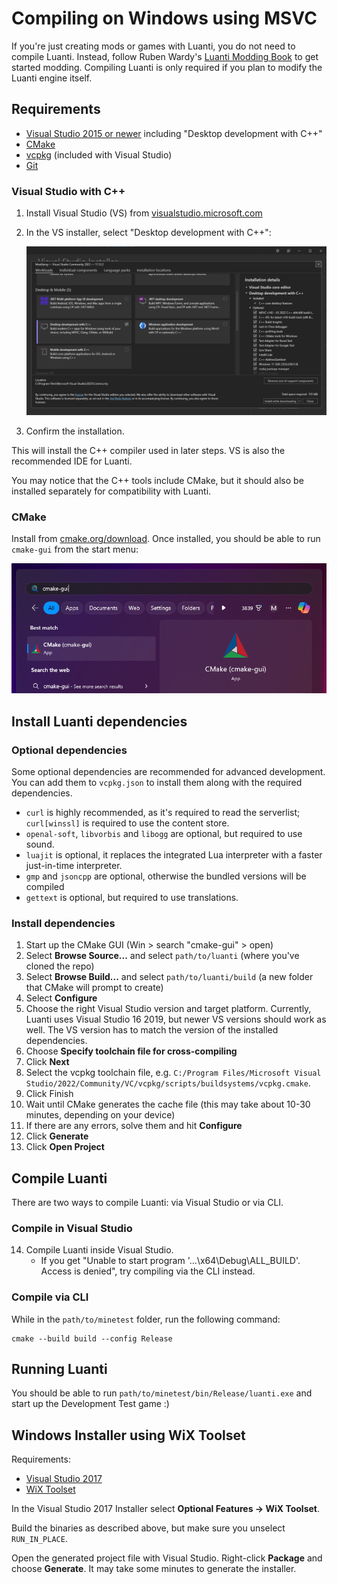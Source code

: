 # Compiling on Windows using MSVC

If you're just creating mods or games with Luanti, you do not need to compile Luanti. Instead, follow Ruben Wardy's [Luanti Modding Book](https://rubenwardy.gitlab.io/minetest_modding_book) to get started modding. Compiling Luanti is only required if you plan to modify the Luanti engine itself.

## Requirements

-   [Visual Studio 2015 or newer](https://visualstudio.microsoft.com) including
    "Desktop development with C++"
-   [CMake](https://cmake.org/download/)
-   [vcpkg](https://github.com/Microsoft/vcpkg) (included with Visual Studio)
-   [Git](https://git-scm.com/downloads)

### Visual Studio with C++

1. Install Visual Studio (VS) from [visualstudio.microsoft.com](https://visualstudio.microsoft.com)
1. In the VS installer, select "Desktop development with C++":

    ![VS installer showing desktop development with C++ selected](assets/vs-installer.png)

1. Confirm the installation.

This will install the C++ compiler used in later steps. VS is also the recommended IDE for Luanti.

You may notice that the C++ tools include CMake, but it should also be installed separately for compatibility with Luanti.

### CMake

Install from [cmake.org/download](https://cmake.org/download/). Once installed, you should be able to run `cmake-gui` from the start menu:

![cmake-gui in Windows start menu shows app result](./assets/cmake-gui-search.png)

<!--
### vcpkg

vcpkg is a package manager for C++.

```powershell
cd /c # Install vcpkg at any path without spaces in it, see below for details
git clone https://github.com/microsoft/vcpkg.git
cd vcpkg
./bootstrap-vcpkg.sh
```

Find `path/to/vcpkg/buildsystems/vcpkg.cmake` to confirm vcpkg is ready to use.

> For more details, [follow the vcpkg installation guide](https://learn.microsoft.com/en-us/vcpkg/get_started/get-started#1---set-up-vcpkg)

It is highly recommended to install vcpkg at a path without spaces in it for compatibility with  Luanti.

```
"C:\Program Files\vcpkg\vcpkg.exe" # bad, may have issues
"C:\vcpkg\vcpkg.exe" # good, no spaces means fewer problems
```

If spaces are present, when trying to compile Luanti, you may see errors like:

```
libtool:   error: 'Files/vcpkg/buildtrees/libiconv/x64-windows-dbg/lib/libcharset.la' is not a directory
```
-->

<!-- todo check if this is necessary
## Compiling and installing the dependencies

After you successfully built vcpkg you can easily install the required libraries:

```powershell
vcpkg install zlib zstd curl[winssl] openal-soft libvorbis libogg libjpeg-turbo sqlite3 freetype luajit gmp jsoncpp gettext[tools] sdl2 --triplet x64-windows
```

This command takes about 10-30 minutes to complete, depending on your device.



There are other optional libraries, but we don't test if they can build and link correctly.

Use `--triplet` to specify the target triplet, e.g. `x64-windows` or `x86-windows`.
-->

## Install Luanti dependencies

### Optional dependencies

Some optional dependencies are recommended for advanced development. You can add them to `vcpkg.json` to install them along with the required dependencies.

-   `curl` is highly recommended, as it's required to read the serverlist; `curl[winssl]` is required to use the content store.
-   `openal-soft`, `libvorbis` and `libogg` are optional, but required to use sound.
-   `luajit` is optional, it replaces the integrated Lua interpreter with a faster just-in-time interpreter.
-   `gmp` and `jsoncpp` are optional, otherwise the bundled versions will be compiled
-   `gettext` is optional, but required to use translations.

### Install dependencies

1. Start up the CMake GUI (Win > search "cmake-gui" > open)
1. Select **Browse Source...** and select `path/to/luanti` (where you've cloned the repo)
1. Select **Browse Build...** and select `path/to/luanti/build` (a new folder that CMake will prompt to create)
1. Select **Configure**
1. Choose the right Visual Studio version and target platform. Currently, Luanti uses Visual Studio 16 2019, but newer VS versions should work as well. The VS version has to match the version of the installed dependencies.
1. Choose **Specify toolchain file for cross-compiling**
1. Click **Next**
1. Select the vcpkg toolchain file, e.g. `C:/Program Files/Microsoft Visual Studio/2022/Community/VC/vcpkg/scripts/buildsystems/vcpkg.cmake`.
1. Click Finish
1. Wait until CMake generates the cache file (this may take about 10-30 minutes, depending on your device)
1. If there are any errors, solve them and hit **Configure**
1. Click **Generate**
1. Click **Open Project**

## Compile Luanti

There are two ways to compile Luanti: via Visual Studio or via CLI.

### Compile in Visual Studio

14. Compile Luanti inside Visual Studio.
    -   If you get "Unable to start program '...\x64\Debug\ALL_BUILD'. Access is denied", try compiling via the CLI instead.

### Compile via CLI

While in the `path/to/minetest` folder, run the following command:

```
cmake --build build --config Release
```

<!--
```powershell
$vs="Visual Studio 17 2022" # or "Visual Studio 16 2019", etc., whatever matches your system
$toolchain_file="path/to/vcpkg/scripts/buildsystems/vcpkg.cmake" # todo vcpkg path from "Install Luanti dependencies" section
cmake . -G "$vs" -DCMAKE_TOOLCHAIN_FILE="$toolchain_file" -DCMAKE_BUILD_TYPE=Release -DENABLE_CURSES=OFF
cmake --build . --config Release
```
-->

## Running Luanti

You should be able to run `path/to/minetest/bin/Release/luanti.exe` and start up the Development Test game :)

## Windows Installer using WiX Toolset

Requirements:

-   [Visual Studio 2017](https://visualstudio.microsoft.com/)
-   [WiX Toolset](https://wixtoolset.org/)

In the Visual Studio 2017 Installer select **Optional Features -> WiX Toolset**.

Build the binaries as described above, but make sure you unselect `RUN_IN_PLACE`.

Open the generated project file with Visual Studio. Right-click **Package** and choose **Generate**.
It may take some minutes to generate the installer.
